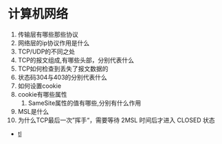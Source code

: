 # 计算机网络
1. 传输层有哪些那些协议
2. 网络层的ip协议作用是什么
3. TCP/UDP的不同之处
4. TCP的报文组成,有哪些头部，分别代表什么
5. TCP如何检查到丢失了报文数据的
6. 状态码304与403的分别代表什么
7. 如何设置cookie
8. cookie有哪些属性
   1. SameSite属性的值有哪些,分别有什么作用
9. MSL是什么
10. 为什么TCP最后一次”挥手“，需要等待 2MSL 时间后才进入 CLOSED 状态

* [tl](https://juejin.cn/post/6924974174247075848/)